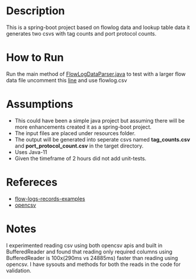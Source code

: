 # Description
This is a spring-boot project based on flowlog data and lookup table data it generates two csvs with tag counts and port protocol counts.
# How to Run
Run the main method of [FlowLogDataParser.java](https://github.com/praveenadg/illumino/blob/64beb93eb222e13c3cccd09029cca013a1516d10/src/main/java/com/illumino/parser/FlowLogDataParser.java#L25)
to test with a larger flow data file uncomment this [line](https://github.com/praveenadg/illumino/blob/64beb93eb222e13c3cccd09029cca013a1516d10/src/main/java/com/illumino/parser/FlowLogDataParser.java#L23) and use flowlog.csv

# Assumptions
* This could have been a simple java project but assuming there will be more enhancements created it as a spring-boot project.
* The input files are placed under resources folder.
* The output will be generated  into seperate csvs named **tag_counts.csv** and **port_protocol_count.csv** in the target directory.
* Uses Java-11
* Given the timeframe of 2 hours did not add unit-tests.

# Refereces
* [flow-logs-records-examples](https://docs.aws.amazon.com/vpc/latest/userguide/flow-logs-records-examples.html)
* [opencsv](https://javadoc.io/doc/com.opencsv/opencsv/5.7.1/index.html)
# Notes
I experimented reading csv using both opencsv apis and built in BufferedReader and found that reading only required columns using BufferedReader is 100x(290ms vs 24885ms) faster than reading using opencsv.
I have sysouts and methods for both the reads in the code for validation.
